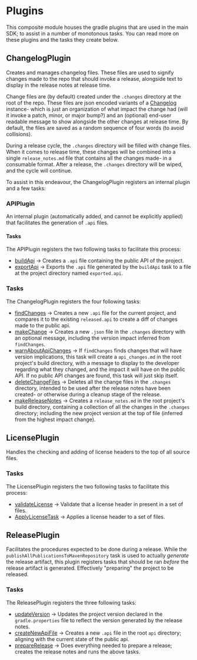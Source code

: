# Plugins

This composite module houses the gradle plugins that are used in the main SDK; to assist in a 
number of monotonous tasks. You can read more on these plugins and the tasks they create below.

## ChangelogPlugin

Creates and manages changelog files. These files are used to signify changes made to the repo that 
should invoke a release, alongside text to display in the release notes at release time.

Change files are (by default) created under the `.changes` directory at the root of the repo. 
These files are json encoded variants of a [Changelog](./src/main/java/com/google/gradle/types/Changelog.kt) instance- 
which is just an organization of what impact the change had (will it invoke a patch, minor, or 
major bump?) and an (optional) end-user readable message to show alongside the other changes at 
release time. By default, the files are saved as a random sequence of four words (to avoid 
collisions).

During a release cycle, the `.changes` directory will be filled with change files. When it comes to 
release time, these changes will be combined into a single `release_notes.md` file that contains 
all the changes made- in a consumable format. After a release, the `.changes` directory will be 
wiped, and the cycle will continue.

To assist in this endeavour, the ChangelogPlugin registers an internal plugin and a few tasks:

### APIPlugin

An internal plugin (automatically added, and cannot be explicitly applied) that facilitates the 
generation of `.api` files.

#### Tasks

The APIPlugin registers the two following tasks to facilitate this process:

- [buildApi](./src/main/java/com/google/gradle/plugins/ApiPlugin.kt) -> Creates a `.api` file 
containing the public API of the project.
- [exportApi](./src/main/java/com/google/gradle/plugins/ApiPlugin.kt) -> Exports the `.api` file 
generated by the `buildApi` task to a file at the project directory named `exported.api`.

### Tasks

The ChangelogPlugin registers the four following tasks:

- [findChanges](./src/main/java/com/google/gradle/tasks/FindChangesTask.kt) -> Creates a new `.api` 
file for the current project, and compares it to the existing `released.api` to create a diff of 
changes made to the public api.
- [makeChange](./src/main/java/com/google/gradle/tasks/MakeChangeTask.kt) -> Creates a new `.json` 
file in the `.changes` directory with an optional message, including the version impact inferred 
from `findChanges`.
- [warnAboutApiChanges](./src/main/java/com/google/gradle/tasks/WarnAboutApiChangesTask.kt) -> If 
`findChanges` finds changes that will have version implications, this task will create a 
`api_changes.md` in the root project's build directory, with a message to display to the developer 
regarding what they changed, and the impact it will have on the public API. If no public API changes 
are found, this task will just skip itself.
- [deleteChangeFiles](./src/main/java/com/google/gradle/tasks/MakeReleaseNotesTask.kt) -> Deletes 
all the change files in the `.changes` directory, intended to be used after the release notes have 
been created- or otherwise during a cleanup stage of the release.
- [makeReleaseNotes](./src/main/java/com/google/gradle/tasks/MakeReleaseNotesTask.kt) -> Creates a 
`release_notes.md` in the root project's build directory, containing a collection of all the changes 
in the `.changes` directory; including the new project version at the top of file (inferred from the 
highest impact change).


## LicensePlugin

Handles the checking and adding of license headers to the top of all source files.

### Tasks

The LicensePlugin registers the two following tasks to facilitate this process:

- [validateLicense](./src/main/java/com/google/gradle/tasks/ValidateLicenseTask.kt) -> Validate that 
a license header in present in a set of files.
- [ApplyLicenseTask](./src/main/java/com/google/gradle/tasks/ApplyLicenseTask.kt) -> Applies a 
license header to a set of files.

## ReleasePlugin

Facilitates the procedures expected to be done during a release. 
While the `publishAllPublicationsToMavenRepository` task is used to actually *generate* the release 
artifact, this plugin registers tasks that should be ran *before* the release artifact is generated. 
Effectively "preparing" the project to be released.

### Tasks

The ReleasePlugin registers the three following tasks:

- [updateVersion](./src/main/java/com/google/gradle/tasks/VersionBumpTask.kt) -> Updates the project 
version declared in the `gradle.properties` file to reflect the version generated by the release 
notes.
- [createNewApiFile](./src/main/java/com/google/gradle/plugins/ReleasePlugin.kt) -> Creates a new 
`.api` file in the root `api` directory; aligning with the current state of the public api.
- [prepareRelease](./src/main/java/com/google/gradle/plugins/ReleasePlugin.kt) -> Does everything 
needed to prepare a release; creates the release notes and runs the above tasks.
